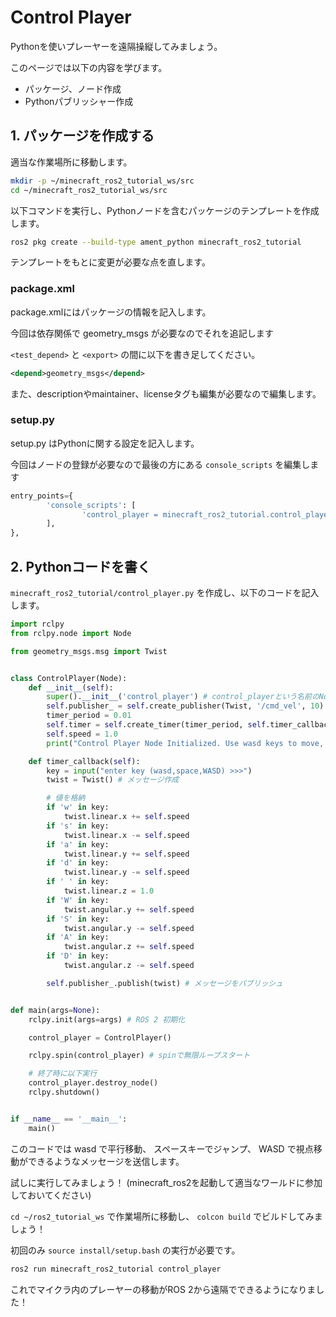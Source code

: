 # Control Player
Pythonを使いプレーヤーを遠隔操縦してみましょう。

このページでは以下の内容を学びます。
- パッケージ、ノード作成
- Pythonパブリッシャー作成

## 1. パッケージを作成する
適当な作業場所に移動します。

```bash
mkdir -p ~/minecraft_ros2_tutorial_ws/src
cd ~/minecraft_ros2_tutorial_ws/src
```

以下コマンドを実行し、Pythonノードを含むパッケージのテンプレートを作成します。

```bash
ros2 pkg create --build-type ament_python minecraft_ros2_tutorial
```

テンプレートをもとに変更が必要な点を直します。

### package.xml
package.xmlにはパッケージの情報を記入します。

今回は依存関係で geometry_msgs が必要なのでそれを追記します

`<test_depend>` と `<export>` の間に以下を書き足してください。

```xml
<depend>geometry_msgs</depend>
```

また、descriptionやmaintainer、licenseタグも編集が必要なので編集します。

### setup.py
setup.py はPythonに関する設定を記入します。

今回はノードの登録が必要なので最後の方にある `console_scripts` を編集します

```py
entry_points={
        'console_scripts': [
                'control_player = minecraft_ros2_tutorial.control_player:main',
        ],
},
```

## 2. Pythonコードを書く
`minecraft_ros2_tutorial/control_player.py` を作成し、以下のコードを記入します。

```py
import rclpy
from rclpy.node import Node

from geometry_msgs.msg import Twist


class ControlPlayer(Node):
    def __init__(self):
        super().__init__('control_player') # control_playerという名前のNodeを作成
        self.publisher_ = self.create_publisher(Twist, '/cmd_vel', 10) # /cmd_vel のパブリッシャーを作成
        timer_period = 0.01
        self.timer = self.create_timer(timer_period, self.timer_callback) # 0.01秒ごとに関数 timer_callback を実行
        self.speed = 1.0
        print("Control Player Node Initialized. Use wasd keys to move, Space to jump, WASD for rotation.")

    def timer_callback(self):
        key = input("enter key (wasd,space,WASD) >>>")
        twist = Twist() # メッセージ作成

        # 値を格納
        if 'w' in key:
            twist.linear.x += self.speed
        if 's' in key:
            twist.linear.x -= self.speed
        if 'a' in key:
            twist.linear.y += self.speed
        if 'd' in key:
            twist.linear.y -= self.speed
        if ' ' in key:
            twist.linear.z = 1.0
        if 'W' in key:
            twist.angular.y += self.speed
        if 'S' in key:
            twist.angular.y -= self.speed
        if 'A' in key:
            twist.angular.z += self.speed
        if 'D' in key:
            twist.angular.z -= self.speed

        self.publisher_.publish(twist) # メッセージをパブリッシュ


def main(args=None):
    rclpy.init(args=args) # ROS 2 初期化

    control_player = ControlPlayer()

    rclpy.spin(control_player) # spinで無限ループスタート

    # 終了時に以下実行
    control_player.destroy_node()
    rclpy.shutdown()


if __name__ == '__main__':
    main()
```

このコードでは wasd で平行移動、 スペースキーでジャンプ、 WASD で視点移動ができるようなメッセージを送信します。

試しに実行してみましょう！ (minecraft_ros2を起動して適当なワールドに参加しておいてください)

`cd ~/ros2_tutorial_ws` で作業場所に移動し、 `colcon build` でビルドしてみましょう！

初回のみ `source install/setup.bash` の実行が必要です。

```bash
ros2 run minecraft_ros2_tutorial control_player
```

これでマイクラ内のプレーヤーの移動がROS 2から遠隔でできるようになりました！
